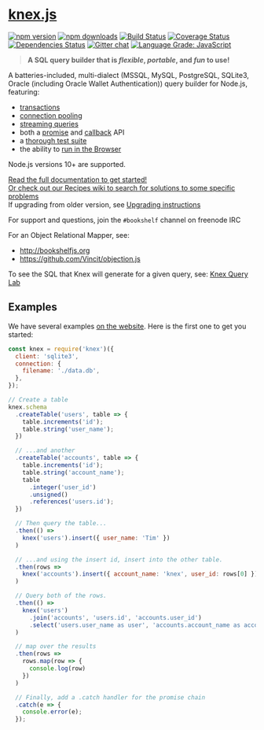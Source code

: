 # [knex.js](http://knexjs.org)

[![npm version](http://img.shields.io/npm/v/knex.svg)](https://npmjs.org/package/knex)
[![npm downloads](https://img.shields.io/npm/dm/knex.svg)](https://npmjs.org/package/knex)
[![Build Status](https://travis-ci.org/knex/knex.svg?branch=master)](https://travis-ci.org/knex/knex)
[![Coverage Status](https://coveralls.io/repos/tgriesser/knex/badge.svg?branch=master)](https://coveralls.io/r/tgriesser/knex?branch=master)
[![Dependencies Status](https://david-dm.org/knex/knex.svg)](https://david-dm.org/knex/knex)
[![Gitter chat](https://badges.gitter.im/tgriesser/knex.svg)](https://gitter.im/tgriesser/knex)
[![Language Grade: JavaScript](https://img.shields.io/lgtm/grade/javascript/g/knex/knex.svg?logo=lgtm&logoWidth=18)](https://lgtm.com/projects/g/knex/knex/context:javascript)

> **A SQL query builder that is _flexible_, _portable_, and _fun_ to use!**

A batteries-included, multi-dialect (MSSQL, MySQL, PostgreSQL, SQLite3, Oracle (including Oracle Wallet Authentication)) query builder for
Node.js, featuring:

- [transactions](http://knexjs.org/#Transactions)
- [connection pooling](http://knexjs.org/#Installation-pooling)
- [streaming queries](http://knexjs.org/#Interfaces-Streams)
- both a [promise](http://knexjs.org/#Interfaces-Promises) and [callback](http://knexjs.org/#Interfaces-Callbacks) API
- a [thorough test suite](https://travis-ci.org/knex/knex)
- the ability to [run in the Browser](http://knexjs.org/#Installation-browser)

Node.js versions 10+ are supported.

[Read the full documentation to get started!](http://knexjs.org)  
[Or check out our Recipes wiki to search for solutions to some specific problems](https://github.com/knex/knex/wiki/Recipes)  
If upgrading from older version, see [Upgrading instructions](https://github.com/knex/knex/blob/master/UPGRADING.md)

For support and questions, join the `#bookshelf` channel on freenode IRC

For an Object Relational Mapper, see:

- http://bookshelfjs.org
- https://github.com/Vincit/objection.js

To see the SQL that Knex will generate for a given query, see: [Knex Query Lab](https://michaelavila.com/knex-querylab/)

## Examples

We have several examples [on the website](http://knexjs.org). Here is the first one to get you started:

```js
const knex = require('knex')({
  client: 'sqlite3',
  connection: {
    filename: './data.db',
  },
});

// Create a table
knex.schema
  .createTable('users', table => {
    table.increments('id');
    table.string('user_name');
  })

  // ...and another
  .createTable('accounts', table => {
    table.increments('id');
    table.string('account_name');
    table
      .integer('user_id')
      .unsigned()
      .references('users.id');
  })

  // Then query the table...
  .then(() =>
    knex('users').insert({ user_name: 'Tim' })
  )

  // ...and using the insert id, insert into the other table.
  .then(rows => 
    knex('accounts').insert({ account_name: 'knex', user_id: rows[0] })
  )

  // Query both of the rows.
  .then(() => 
    knex('users')
      .join('accounts', 'users.id', 'accounts.user_id')
      .select('users.user_name as user', 'accounts.account_name as account')
  )

  // map over the results
  .then(rows =>
    rows.map(row => {
      console.log(row)
    })
  )

  // Finally, add a .catch handler for the promise chain
  .catch(e => {
    console.error(e);
  });
```
